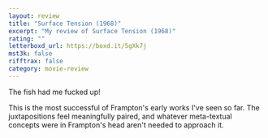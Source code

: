 ```yaml
---
layout: review
title: "Surface Tension (1968)"
excerpt: "My review of Surface Tension (1968)"
rating: ""
letterboxd_url: https://boxd.it/5gXk7j
mst3k: false
rifftrax: false
category: movie-review
---
```


The fish had me fucked up!

This is the most successful of Frampton's early works I've seen so far. The juxtapositions feel meaningfully paired, and whatever meta-textual concepts were in Frampton's head aren't needed to approach it.
